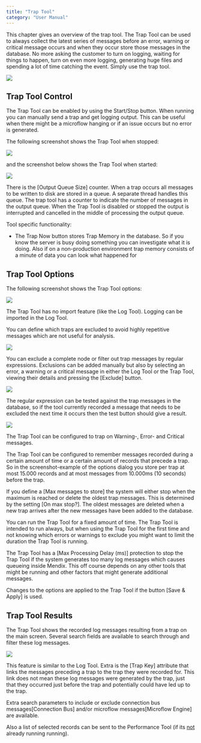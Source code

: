 ```yaml
---
title: "Trap Tool"
category: "User Manual"
---
```

This chapter gives an overview of the trap tool. The Trap Tool can be used to always collect the latest series of messages before an error, warning or critical message occurs and when they occur store those messages in the database. No more asking the customer to turn on logging, waiting for things to happen, turn on even more logging, generating huge files and spending a lot of time catching the event. Simply use the trap tool.

 ![](attachments/Trap_Tool/Overview.png)

## Trap Tool Control

The Trap Tool can be enabled by using the Start/Stop button. When running you can manually send a trap and get logging output. This can be useful when there might be a microflow hanging or if an issue occurs but no error is generated.

The following screenshot shows the Trap Tool when stopped:

![](attachments/Trap_Tool/Control_NotRunning.png)

 and the screenshot below shows the Trap Tool when started:

 ![](attachments/Trap_Tool/Control_Running.png)

There is the [Output Queue Size] counter. When a trap occurs all messages to be written to disk are stored in a queue. A separate thread handles this queue. The trap tool has a counter to indicate the number of messages in the output queue. When the Trap Tool is disabled or stopped the output is interrupted and cancelled in the middle of processing the output queue.

Tool specific functionality:

*   The Trap Now button stores Trap Memory in the database. So if you know the server is busy doing something you can investigate what it is doing. Also if on a non-production environment trap memory consists of a minute of data you can look what happened for

## Trap Tool Options

The following screenshot shows the Trap Tool options:

 ![](attachments/Trap_Tool/Options.png)

The Trap Tool has no import feature (like the Log Tool). Logging can be imported in the Log Tool.

You can define which traps are excluded to avoid highly repetitive messages which are not useful for analysis.

 ![](attachments/Trap_Tool/Exclusions.png)

You can exclude a complete node or filter out trap messages by regular expressions. Exclusions can be added manually but also by selecting an error, a warning or a critical message in either the Log Tool or the Trap Tool, viewing their details and pressing the [Exclude] button.

 ![](attachments/Trap_Tool/Edit_Exclusion.png)

The regular expression can be tested against the trap messages in the database, so if the tool currently recorded a message that needs to be excluded the next time it occurs then the test button should give a result.

 ![](attachments/Trap_Tool/Test_Exclusion.png)

The Trap Tool can be configured to trap on Warning-, Error- and Critical messages.

The Trap Tool can be configured to remember messages recorded during a certain amount of time or a certain amount of records that precede a trap. So in the screenshot-example of the options dialog you store per trap at most 15.000 records and at most messages from 10.000ms (10 seconds) before the trap.

If you define a [Max messages to store] the system will either stop when the maximum is reached or delete the oldest trap messages. This is determined by the setting [On max stop?]. The oldest messages are deleted when a new trap arrives after the new messages have been added to the database.

You can run the Trap Tool for a fixed amount of time. The Trap Tool is intended to run always, but when using the Trap Tool for the first time and not knowing which errors or warnings to exclude you might want to limit the duration the Trap Tool is running.

The Trap Tool has a [Max Processing Delay (ms)] protection to stop the Trap Tool if the system generates too many log messages which causes queueing inside Mendix. This off course depends on any other tools that might be running and other factors that might generate additional messages.

Changes to the options are applied to the Trap Tool if the button [Save & Apply] is used.

## Trap Tool Results

The Trap Tool shows the recorded log messages resulting from a trap on the main screen. Several search fields are available to search through and filter these log messages.

 ![](attachments/Trap_Tool/Results.png)

This feature is similar to the Log Tool. Extra is the [Trap Key] attribute that links the messages preceding a trap to the trap they were recorded for. This link does not mean these log messages were generated by the trap, just that they occurred just before the trap and potentially could have led up to the trap.

Extra search parameters to include or exclude connection bus messages[Connection Bus] and/or microflow messages[Microflow Engine] are available.

Also a list of selected records can be sent to the Performance Tool (if its <u>not</u> already running running).
